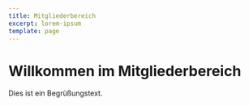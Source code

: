 ```yaml
---
title: Mitgliederbereich
excerpt: lorem-ipsum
template: page
---
```

# Willkommen im Mitgliederbereich

Dies ist ein Begrüßungstext.
